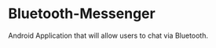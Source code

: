 Bluetooth-Messenger
===================

Android Application that will allow users to chat via Bluetooth.
